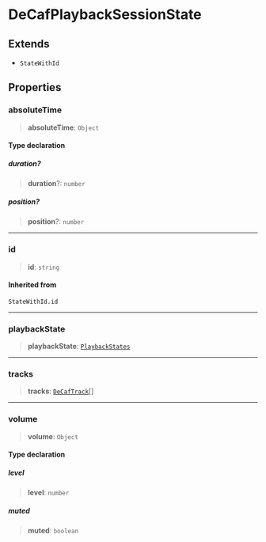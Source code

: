 # DeCafPlaybackSessionState

## Extends

- `StateWithId`

## Properties

### absoluteTime

> **absoluteTime**: `Object`

#### Type declaration

##### duration?

> **duration**?: `number`

##### position?

> **position**?: `number`

***

### id

> **id**: `string`

#### Inherited from

`StateWithId.id`

***

### playbackState

> **playbackState**: [`PlaybackStates`](reference/enumerations/PlaybackStates.md)

***

### tracks

> **tracks**: [`DeCafTrack`](reference/interfaces/DeCafTrack.md)[]

***

### volume

> **volume**: `Object`

#### Type declaration

##### level

> **level**: `number`

##### muted

> **muted**: `boolean`
